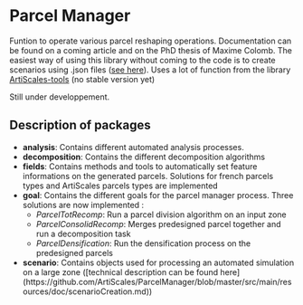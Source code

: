 # Parcel Manager

Funtion to operate various parcel reshaping operations.
Documentation can be found on a coming article and on the PhD thesis of Maxime Colomb.
The easiest way of using this library without coming to the code is to create scenarios using .json files ([see here](https://github.com/ArtiScales/ParcelManager/blob/master/src/main/resources/doc/scenarioCreation.md)).
Uses a lot of function from the library [ArtiScales-tools](https://github.com/ArtiScales/ArtiScales-tools) (no stable version yet)

Still under developpement.

## Description of packages 

<ul>
<li><b>analysis</b>: Contains different automated analysis processes.</li>
<li><b>decomposition</b>: Contains the different decomposition algorithms</li>
<li><b>fields</b>: Contains methods and tools to automatically set feature informations on the generated parcels. Solutions for french parcels types and ArtiScales parcels types are implemented </li>
<li><b>goal</b>: Contains the different goals for the parcel manager process. Three solutions are now implemented : 
    <ul>
        <li><i>ParcelTotRecomp</i>: Run a parcel division algorithm on an input zone</li>
        <li><i>ParcelConsolidRecomp</i>: Merges predesigned parcel together and run a decomposition task</li>
        <li><i>ParcelDensification</i>: Run the densification process on the predesigned parcels</li>
    </ul>
</li>
<li><b>scenario</b>: Contains objects used for processing an automated simulation on a large zone ([technical description can be found here](https://github.com/ArtiScales/ParcelManager/blob/master/src/main/resources/doc/scenarioCreation.md))</li>
</ul>
